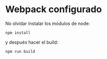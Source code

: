 # Webpack configurado

No olvidar instalar los módulos de node:

```
npm install
```

y después hacer el build:

``` 
npm run build
```
